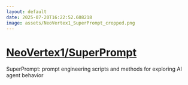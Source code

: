 ```yaml
---
layout: default
date: 2025-07-20T16:22:52.608218
image: assets/NeoVertex1_SuperPrompt_cropped.png
---
```


# [NeoVertex1/SuperPrompt](https://github.com/NeoVertex1/SuperPrompt)

SuperPrompt: prompt engineering scripts and methods for exploring AI agent behavior
